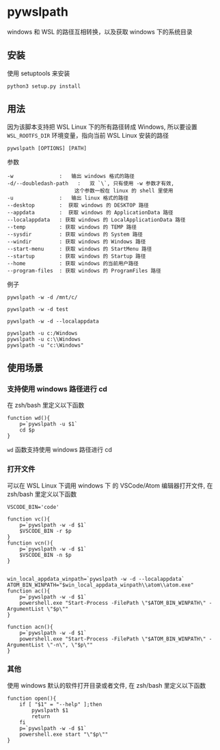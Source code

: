 # pywslpath
windows 和 WSL 的路径互相转换，以及获取 windows 下的系统目录

## 安装
使用 setuptools 来安装

```
python3 setup.py install
```

## 用法
因为该脚本支持把 WSL Linux 下的所有路径转成 Windows,
所以要设置 `WSL_ROOTFS_DIR` 环境变量，指向当前 WSL Linux 安装的路径

```
pywslpath [OPTIONS] [PATH]
```

参数
```
-w               :   输出 windows 格式的路径
-d/--doubledash-path   :   双 `\`, 只有使用 -w 参数才有效,
                      这个参数一般在 linux 的 shell 里使用
-u               :   输出 linux 格式的路径
--desktop        :  获取 windows 的 DESKTOP 路径
--appdata        :  获取 windows 的 ApplicationData 路径
--localappdata   : 获取 windows 的 LocalApplicationData 路径
--temp           : 获取 windows 的 TEMP 路径
--sysdir         : 获取 windows 的 System 路径
--windir         : 获取 windows 的 Windows 路径
--start-menu     : 获取 windows 的 StartMenu 路径
--startup        : 获取 windows 的 Startup 路径
--home           : 获取 windows 的当前用户路径
--program-files  : 获取 windows 的 ProgramFiles 路径
```

例子
```
pywslpath -w -d /mnt/c/

pywslpath -w -d test

pywslpath -w -d --localappdata

pywslpath -u c:/Windows
pywslpath -u c:\\Windows
pywslpath -u "c:\Windows"
```

## 使用场景
### 支持使用 windows 路径进行 cd
在 zsh/bash 里定义以下函数
```
function wd(){
	p=`pywslpath -u $1`
	cd $p
}
```

`wd` 函数支持使用 windows 路径进行 cd


### 打开文件
可以在 WSL Linux 下调用 windows 下 的 VSCode/Atom 编辑器打开文件, 在 zsh/bash 里定义以下函数
```
VSCODE_BIN='code'

function vc(){
	p=`pywslpath -w -d $1`
	$VSCODE_BIN -r $p
}
function vcn(){
	p=`pywslpath -w -d $1`
	$VSCODE_BIN -n $p
}


win_local_appdata_winpath=`pywslpath -w -d --localappdata`
ATOM_BIN_WINPATH="$win_local_appdata_winpath\\atom\\atom.exe"
function ac(){
	p=`pywslpath -w -d $1`
	powershell.exe "Start-Process -FilePath \"$ATOM_BIN_WINPATH\" -ArgumentList \"$p\""
}

function acn(){
	p=`pywslpath -w -d $1`
	powershell.exe "Start-Process -FilePath \"$ATOM_BIN_WINPATH\" -ArgumentList \"-n\", \"$p\""
}
```

### 其他
使用 windows 默认的软件打开目录或者文件, 在 zsh/bash 里定义以下函数
```
function open(){
	if [ "$1" = "--help" ];then
		pywslpath $1
		return
	fi
	p=`pywslpath -w -d $1`
	powershell.exe start "\"$p\""
}
```
